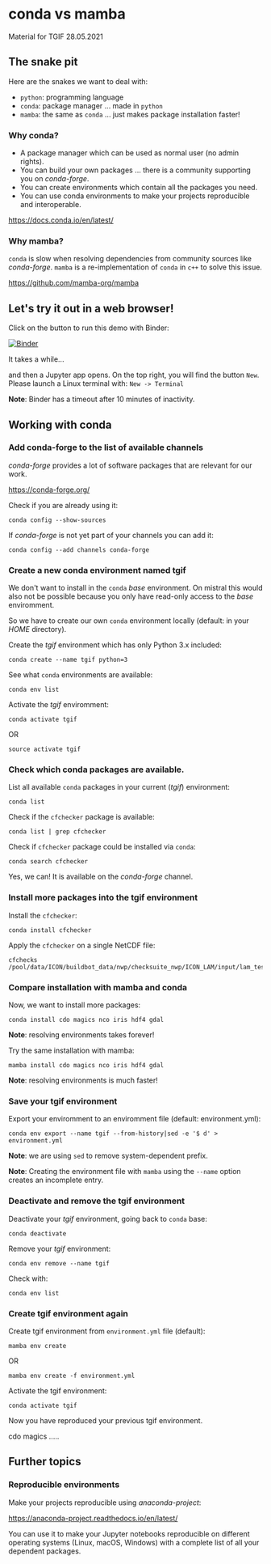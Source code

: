 # conda vs mamba

Material for TGIF 28.05.2021

## The snake pit

Here are the snakes we want to deal with:

* `python`: programming language
* `conda`: package manager ... made in `python`
* `mamba`: the same as `conda` ... just makes package installation faster!

### Why conda?

* A package manager which can be used as normal user (no admin rights).
* You can build your own packages ... there is a community supporting you on *conda-forge*.
* You can create environments which contain all the packages you need.
* You can use conda environments to make your projects reproducible and interoperable.

https://docs.conda.io/en/latest/

### Why mamba?

`conda` is slow when resolving dependencies from community sources like *conda-forge*.
`mamba` is a re-implementation of `conda` in `c++` to solve this issue.

https://github.com/mamba-org/mamba

## Let's try it out in a web browser!

Click on the button to run this demo with Binder:

[![Binder](https://mybinder.org/badge_logo.svg)](https://mybinder.org/v2/gh/atmodatcode/conda-vs-mamba/HEAD)

It takes a while...

and then a Jupyter app opens. 
On the top right, you will find the button `New`.
Please launch a Linux terminal with: `New -> Terminal`

**Note**: Binder has a timeout after 10 minutes of inactivity.



## Working with conda

### Add conda-forge to the list of available channels

*conda-forge* provides a lot of software packages that are relevant for our work.

https://conda-forge.org/

Check if you are already using it:
```
conda config --show-sources
```

If *conda-forge* is not yet part of your channels you can add it:
```
conda config --add channels conda-forge
```

### Create a new conda environment named tgif

We don't want to install in the `conda` *base* environment.
On mistral this would also not be possible because you only have read-only access
to the *base* enviromment.

So we have to create our own `conda` environment locally (default: in your *HOME* directory).

Create the *tgif* environment which has only Python 3.x included:
```
conda create --name tgif python=3
```

See what `conda` environments are available:
```
conda env list
```

Activate the *tgif* enviromment:
```
conda activate tgif
```

OR

```
source activate tgif
```

### Check which conda packages are available.

List all available `conda` packages in your current (*tgif*) environment:
```
conda list
```

Check if the `cfchecker` package is available:
```
conda list | grep cfchecker
```

Check if `cfchecker` package could be installed via `conda`:
```
conda search cfchecker
```

Yes, we can! It is available on the *conda-forge* channel.

### Install more packages into the tgif environment

Install the `cfchecker`:
```
conda install cfchecker
```

Apply the `cfchecker` on a single NetCDF file:
```
cfchecks /pool/data/ICON/buildbot_data/nwp/checksuite_nwp/ICON_LAM/input/lam_test_DOM01.parent.nc
```

### Compare installation with mamba and conda

Now, we want to install more packages:
```
conda install cdo magics nco iris hdf4 gdal
```

**Note**: resolving environments takes forever!

Try the same installation with mamba:
```
mamba install cdo magics nco iris hdf4 gdal
```

**Note**: resolving environments is much faster!

### Save your tgif environment

Export your enviromment to an enviromment file (default: environment.yml):
```
conda env export --name tgif --from-history|sed -e '$ d' > environment.yml
```

**Note**: we are using `sed` to remove system-dependent prefix.

**Note**: Creating the environment file with `mamba` using the `--name` option creates an incomplete entry.  

### Deactivate and remove the tgif environment

Deactivate your *tgif* environment, going back to `conda` base:
```
conda deactivate
```

Remove your *tgif* environment:
```
conda env remove --name tgif
```

Check with:
```
conda env list
```

### Create tgif environment again

Create tgif environment from `environment.yml` file (default):
```
mamba env create
```

OR

```
mamba env create -f environment.yml
```

Activate the tgif environment:
```
conda activate tgif
```

Now you have reproduced your previous tgif environment.

cdo magics .....

## Further topics

### Reproducible environments

Make your projects reproducible using *anaconda-project*:

https://anaconda-project.readthedocs.io/en/latest/

You can use it to make your Jupyter notebooks reproducible
on different operating systems (Linux, macOS, Windows) with a complete
list of all your dependent packages.
